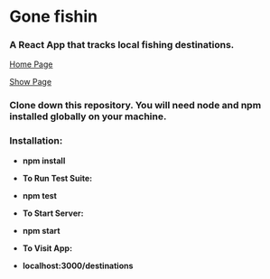 # Gone fishin 
### A React App that tracks local fishing destinations. 

[Home Page](public/HomePage.png)

[Show Page](public/Detail.png)

### Clone down this repository. You will need node and npm installed globally on your machine.

### Installation:

- **npm install**

- **To Run Test Suite:**

- **npm test**

- **To Start Server:**

- **npm start**

- **To Visit App:**

- **localhost:3000/destinations**